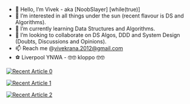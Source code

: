 - 👋 Hello, I’m Vivek - aka [NoobSlayer] [while(true)]
- 👀 I’m interested in all things under the sun (recent flavour is DS and Algorithms).
- 🌱 I’m currently learning Data Structures and Algorithms.
- 💞️ I’m looking to collaborate on DS Algos, DDD and System Design (Doubts, Discussions and Opinions).
- 📫 Reach me @vivekrana.2012@gmail.com
- :soccer: Liverpool YNWA - :nerd_face::nerd_face: kloppo :nerd_face::nerd_face:

<a target="_blank" href="https://vivekrana-2012.medium.com/agile-the-developer-breaker-59f24f7bec"><img src="https://vivekrana-2012.medium.com/agile-the-developer-breaker-59f24f7bec" alt="Recent Article 0">

<a target="_blank" href="https://vivekrana-2012.medium.com/radiant-order-of-coders-a1e3815481e8"><img src="https://vivekrana-2012.medium.com/radiant-order-of-coders-a1e3815481e8" alt="Recent Article 1">
  
<a target="_blank" href="https://vivekrana-2012.medium.com/good-at-one-thing-161f378ad6d2"><img src="https://vivekrana-2012.medium.com/good-at-one-thing-161f378ad6d2" alt="Recent Article 2">
  
<!---
vivekrana2012/vivekrana2012 is a ✨ special ✨ repository because its `README.md` (this file) appears on your GitHub profile.
You can click the Preview link to take a look at your changes.
--->
